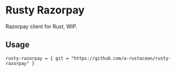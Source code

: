 # Rusty Razorpay

Razorpay client for Rust, WIP.

## Usage

```
rusty-razorpay = { git = "https://github.com/a-rustacean/rusty-razorpay" }
```

